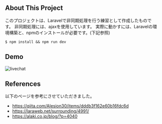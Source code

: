 ## About This Project

このプロジェクトは、Laravelで非同期処理を行う練習として作成したものです。
非同期処理には、ajaxを使用しています。
実際に動かすには、Laravelの環境構築と、npmのインストールが必要です。(下記参照)

```angular2html
$ npm install && npm run dev
```

## Demo

![livechat](https://github.com/Sora0613/LiveChat/assets/28401023/c67dde33-f205-4f92-a54b-d68395697083)


## References

以下のページを参考にさせていただきました。

- https://qiita.com/Alesion30/items/dddb3f162e60b16fdc6d
- https://laraweb.net/surrounding/4991/
- https://alaki.co.jp/blog/?p=4040

